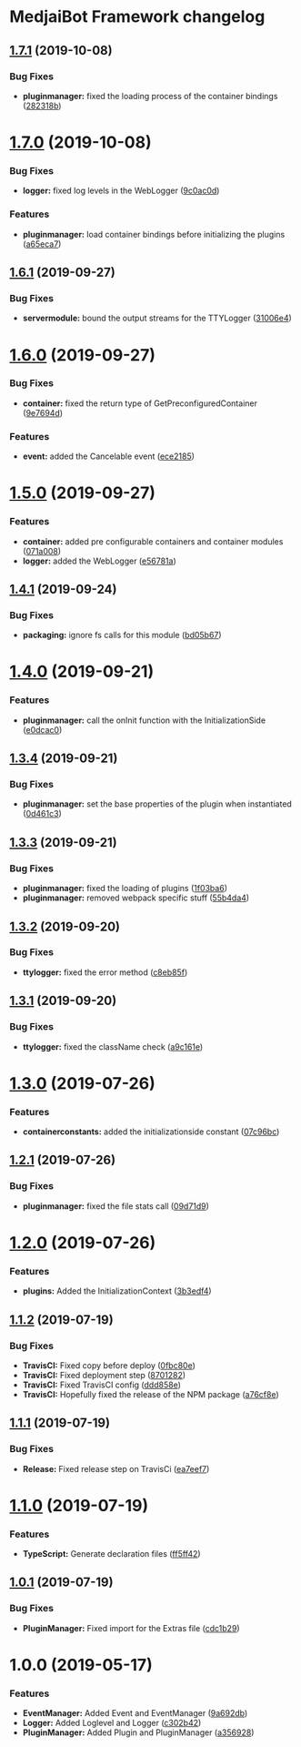 # MedjaiBot Framework changelog

## [1.7.1](https://github.com/MedjaiBot/Framework/compare/v1.7.0...v1.7.1) (2019-10-08)


### Bug Fixes

* **pluginmanager:** fixed the loading process of the container bindings ([282318b](https://github.com/MedjaiBot/Framework/commit/282318b))

# [1.7.0](https://github.com/MedjaiBot/Framework/compare/v1.6.1...v1.7.0) (2019-10-08)


### Bug Fixes

* **logger:** fixed log levels in the WebLogger ([9c0ac0d](https://github.com/MedjaiBot/Framework/commit/9c0ac0d))


### Features

* **pluginmanager:** load container bindings before initializing the plugins ([a65eca7](https://github.com/MedjaiBot/Framework/commit/a65eca7))

## [1.6.1](https://github.com/MedjaiBot/Framework/compare/v1.6.0...v1.6.1) (2019-09-27)


### Bug Fixes

* **servermodule:** bound the output streams for the TTYLogger ([31006e4](https://github.com/MedjaiBot/Framework/commit/31006e4))

# [1.6.0](https://github.com/MedjaiBot/Framework/compare/v1.5.0...v1.6.0) (2019-09-27)


### Bug Fixes

* **container:** fixed the return type of GetPreconfiguredContainer ([9e7694d](https://github.com/MedjaiBot/Framework/commit/9e7694d))


### Features

* **event:** added the Cancelable event ([ece2185](https://github.com/MedjaiBot/Framework/commit/ece2185))

# [1.5.0](https://github.com/MedjaiBot/Framework/compare/v1.4.1...v1.5.0) (2019-09-27)


### Features

* **container:** added pre configurable containers and container modules ([071a008](https://github.com/MedjaiBot/Framework/commit/071a008))
* **logger:** added the WebLogger ([e56781a](https://github.com/MedjaiBot/Framework/commit/e56781a))

## [1.4.1](https://github.com/MedjaiBot/Framework/compare/v1.4.0...v1.4.1) (2019-09-24)


### Bug Fixes

* **packaging:** ignore fs calls for this module ([bd05b67](https://github.com/MedjaiBot/Framework/commit/bd05b67))

# [1.4.0](https://github.com/MedjaiBot/Framework/compare/v1.3.4...v1.4.0) (2019-09-21)


### Features

* **pluginmanager:** call the onInit function with the InitializationSide ([e0dcac0](https://github.com/MedjaiBot/Framework/commit/e0dcac0))

## [1.3.4](https://github.com/MedjaiBot/Framework/compare/v1.3.3...v1.3.4) (2019-09-21)


### Bug Fixes

* **pluginmanager:** set the base properties of the plugin when instantiated ([0d461c3](https://github.com/MedjaiBot/Framework/commit/0d461c3))

## [1.3.3](https://github.com/MedjaiBot/Framework/compare/v1.3.2...v1.3.3) (2019-09-21)


### Bug Fixes

* **pluginmanager:** fixed the loading of plugins ([1f03ba6](https://github.com/MedjaiBot/Framework/commit/1f03ba6))
* **pluginmanager:** removed webpack specific stuff ([55b4da4](https://github.com/MedjaiBot/Framework/commit/55b4da4))

## [1.3.2](https://github.com/MedjaiBot/Framework/compare/v1.3.1...v1.3.2) (2019-09-20)


### Bug Fixes

* **ttylogger:** fixed the error method ([c8eb85f](https://github.com/MedjaiBot/Framework/commit/c8eb85f))

## [1.3.1](https://github.com/MedjaiBot/Framework/compare/v1.3.0...v1.3.1) (2019-09-20)


### Bug Fixes

* **ttylogger:** fixed the className check ([a9c161e](https://github.com/MedjaiBot/Framework/commit/a9c161e))

# [1.3.0](https://github.com/MedjaiBot/Framework/compare/v1.2.1...v1.3.0) (2019-07-26)


### Features

* **containerconstants:** added the initializationside constant ([07c96bc](https://github.com/MedjaiBot/Framework/commit/07c96bc))

## [1.2.1](https://github.com/MedjaiBot/Framework/compare/v1.2.0...v1.2.1) (2019-07-26)


### Bug Fixes

* **pluginmanager:** fixed the file stats call ([09d71d9](https://github.com/MedjaiBot/Framework/commit/09d71d9))

# [1.2.0](https://github.com/MedjaiBot/Framework/compare/v1.1.2...v1.2.0) (2019-07-26)


### Features

* **plugins:** Added the InitializationContext ([3b3edf4](https://github.com/MedjaiBot/Framework/commit/3b3edf4))

## [1.1.2](https://github.com/MedjaiBot/Framework/compare/v1.1.1...v1.1.2) (2019-07-19)


### Bug Fixes

* **TravisCI:** Fixed copy before deploy ([0fbc80e](https://github.com/MedjaiBot/Framework/commit/0fbc80e))
* **TravisCI:** Fixed deployment step ([8701282](https://github.com/MedjaiBot/Framework/commit/8701282))
* **TravisCI:** Fixed TravisCI config ([ddd858e](https://github.com/MedjaiBot/Framework/commit/ddd858e))
* **TravisCI:** Hopefully fixed the release of the NPM package ([a76cf8e](https://github.com/MedjaiBot/Framework/commit/a76cf8e))

## [1.1.1](https://github.com/MedjaiBot/Framework/compare/v1.1.0...v1.1.1) (2019-07-19)


### Bug Fixes

* **Release:** Fixed release step on TravisCi ([ea7eef7](https://github.com/MedjaiBot/Framework/commit/ea7eef7))

# [1.1.0](https://github.com/MedjaiBot/Framework/compare/v1.0.1...v1.1.0) (2019-07-19)


### Features

* **TypeScript:** Generate declaration files ([ff5ff42](https://github.com/MedjaiBot/Framework/commit/ff5ff42))

## [1.0.1](https://github.com/MedjaiBot/Framework/compare/v1.0.0...v1.0.1) (2019-07-19)


### Bug Fixes

* **PluginManager:** Fixed import for the Extras file ([cdc1b29](https://github.com/MedjaiBot/Framework/commit/cdc1b29))

# 1.0.0 (2019-05-17)


### Features

* **EventManager:** Added Event and EventManager ([9a692db](https://github.com/MedjaiBot/Framework/commit/9a692db))
* **Logger:** Added Loglevel and Logger ([c302b42](https://github.com/MedjaiBot/Framework/commit/c302b42))
* **PluginManager:** Added Plugin and PluginManager ([a356928](https://github.com/MedjaiBot/Framework/commit/a356928))
